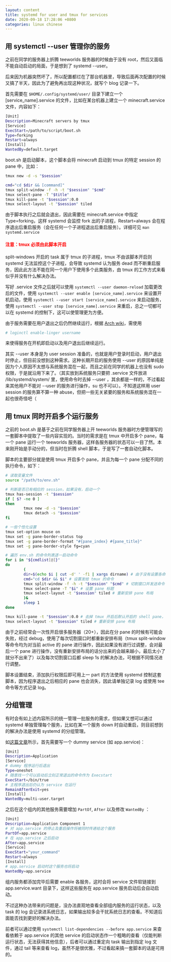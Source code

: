 ```yaml
---
layout: content
title: systemd for user and tmux for services
date: 2020-09-18 17:28:06 +0800
categories: linux chinese
---
```


## 用 systemctl --user 管理你的服务

之前在同学的服务器上折腾 teeworlds 服务器的时候由于没有 root，然后又面临不能自动启动的局面，于是想到了 systemd --user。

后来因为机器突然坏了，所以配置都烂在了那台机器里，导致后面再次配置的时候又搞了半天，因此为了避免再出现这种状况，就写个 blog 记录一下。
<!--more-->

首先需要在 `$HOME/.config/systemd/user/` 目录下建立一个 [service_name].service 的文件，比如在某台机器上建立一个 minecraft.service 文件，内容如下：

```sh
[Unit]
Description=Minecraft servers by tmux
[Service]
ExecStart=/path/to/script/boot.sh
Type=forking
Restart=always
[Install]
WantedBy=default.target
```

boot.sh 是启动脚本，这个脚本会将 minecraft 启动到 tmux 的特定 session 的 pane 中，比如：

```sh
tmux new -d -s "$session"

cmd="cd $dir && [command]"
tmux split-window -f -h -t "$session" "$cmd"
tmux select-pane -T "$title"
tmux kill-pane -t "$session":0.0
tmux select-layout -t "$session" tiled
```

由于脚本执行之后就会退出，因此需要在 minecraft.service 中指定 Type=forking，这样 systemd 会监控 fork 出的子进程，Restart=always 会在程序退出后重启服务（会在任何一个子进程退出后重启服务）。详细可见 `man systemd.service`

#### <span style="color:red">注意：tmux 必须由此脚本开启</span>

split-windows 开启的 task 属于 tmux 的子进程，tmux 不由该脚本开启则 systemd 无法监控这个子进程，会导致 systemd 认为服务 dead 而不断重启服务，因此此方法不能在同一个用户下使用多个此类服务，由 tmux 的工作方式来看似乎并没有什么解决办法。

写好 .service 文件之后就可以使用 `systemctl --user daemon-reload` 加载更改后的文件，使用 `systemctl --user enable [service_name].service` 来设置开机启动，使用 `systemctl --user start [service_name].service` 来启动服务，使用 `systemctl --user stop [service_name].service` 来重启，总之一切都可以在 systemd 的控制下，这可以使管理更为方便。

由于服务需要在用户退出之后仍然继续运行，根据 [Arch wiki](https://wiki.archlinux.org/index.php/Systemd/User#Automatic_start-up_of_systemd_user_instances)，需使用

```sh
# loginctl enable-linger username
```

来使得服务在开机即启动以及用户退出后继续运行。

其实 --user 本身是为 user session 准备的，也就是用户登录时启动，用户退出时停止，但目前没想到这种需求。这种长期开启的服务使用 --user 的原因单纯是因为个人原因不太想与系统服务混在一起，而且之前在同学的机器上也没有 sudo 权限，于是就沿用下来了。（其实放到系统服务只要把 .service 文件放进 /lib/systemd/system/ 里，使用命令时去掉 --user ，其余都是一样的，不过看起来其他用户不能对 --user 的服务进行操作，su 也不可以）。不知道这样用 user session 的服务算不算一种 abuse，但把一些无关紧要的服务和系统服务混在一起也很奇怪吧（

## 用 tmux 同时开启多个运行服务

之前的 boot.sh 是基于之前在同学服务器上开 teeworlds 服务器时方便管理写的一套脚本中提取了一些内容实现的。当时的需求是在 tmux 中开启多个 pane，每一个 pane 运行一个 teeworlds 服务器，这样各服务器的状态可以一目了然。本来刚开始是手动分的，但当时在折腾 shell 脚本，于是写了一套自动化脚本。

脚本的主要部分就是使用 tmux 开启多个 pane，并且为每一个 pane 分配不同的执行命令，如下：

```sh
# 读取变量文件
source "/path/to/env.sh"

# 判断是否已有相应的 session，如果没有，启动一个
tmux has-session -t "$session"
if [ $? -ne 0 ]
then
        tmux new -d -s "$session"
        tmux detach -s "$session"
fi

# 一些个性化设置
tmux set-option mouse on
tmux set -g pane-border-status top
tmux set -g pane-border-format "#{pane_index} #{pane_title}"
tmux set -g pane-border-style fg=cyan

# 遍历 env.sh 的命令列表逐一启动命令
for i in "${cmdlist[@]}"
do
        (
        dir=$(echo $i | cut -d' ' -f1 | xargs dirname) # 由于没有设置各命令路径，直接通过切割的方式拿到路径
        cmd="cd $dir && $i" # 设置发给 tmux 的命令
        tmux split-window -f -h -t "$session" "$cmd" # 切割窗口并发送命令
        tmux select-pane -T "$i" # 设置 pane 标题
        tmux select-layout -t "$session" tiled # 重新安排 pane 布局
        )&
        sleep 1
done

tmux kill-pane -t "$session":0.0 # 去掉 tmux 开启后默认开启的 shell pane，可省略
tmux select-layout -t "$session" tiled # 重新安排 pane 布局
```

由于之前经常会一次性开启很多服务器（20+），因此在分 pane 的时候有可能会失败，经过 debug，使用了每次切割窗口时都重新安排布局（tmux split-window 等命令均为对当前 active 的 pane 进行操作，因此如果没有进行过调整，会对最后一个 pane 进行操作，没有重新安排布局的话分出来的会越来越小，最后太小了就分不出来了）以及每次切割窗口后都 sleep 1s 的解决办法，可根据不同情况进行调整。

脚本设置结束，添加执行权限后即可用上一 part 的方法使用 systemd 控制这套脚本，因为程序退出之后相应的 pane 也会消失，因此请单独记录 log 或使用 tee 命令等方式记录 log。

## 分组管理

有时会有如上述内容所示的统一管理一批服务的需求，但如果又想可以通过 systemd 单独管理每个服务，比如在某一个服务 down 时自动重启，则目前想到的解决办法是使用 systemd 的分组管理。

如[这篇文章](http://alesnosek.com/blog/2016/12/04/controlling-a-multi-service-application-with-systemd/)所示，首先需要写一个 dummy service (如 app.service)：

```sh
[Unit]
Description=Application
[Service]
# dummy 程序运行后退出
Type=oneshot
# 随意找一个可以启动后立刻正常退出的命令作为 Execstart
ExecStart=/bin/true
# 主程序退出后仍认为 service 在运行
RemainAfterExit=yes
[Install]
WantedBy=multi-user.target
```

之后在这个组内的其他服务需要增加 `PartOf`, `After` 以及修改 `WantedBy` ：
```sh
[Unit]
Description=Application Component 1
# 对 app.service 的停止及重启操作将被同时传递给这个服务
PartOf=app.service
# 在 app.service 之后启动
After=app.service
[Service]
ExecStart="your_command"
Restart=always
[Install]
# app.service 启动时这个服务也将启动
WantedBy=app.service
```

组内服务都添加完毕后需要 enable 各服务，这时会将 service 文件软链接到 app.service.want 目录下，这样这些服务在 app.service 服务启动后会自动启动。

不过这种办法带来的问题是，没办法直观地查看全部组内服务的运行状态，以及 task 的 log 会记录进系统日志，如果输出较多会干扰系统日志的查看。不知道后面能否找到更好的解决办法。

前者可以通过使用 `systemctl list-dependencies --before app.service` 来查看依赖于 app.service 的其他 service 的启动状态作一个粗略的查看（仅能判断运行状态，无法获得其他信息），后者可以通过重定向 task 输出到指定 log 文件，通过 tail 等来查看 log，虽然不是很优雅，不过看起来搞一套脚本的话是可用的。
